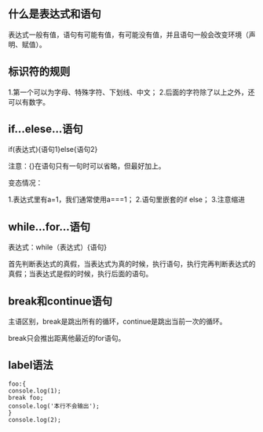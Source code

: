 ##  什么是表达式和语句

表达式一般有值，语句有可能有值，有可能没有值，并且语句一般会改变环境（声明、赋值）。

##  标识符的规则

1.第一个可以为字母、特殊字符、下划线、中文；
2.后面的字符除了以上之外，还可以有数字。

##  if...elese...语句


if(表达式){语句1}else{语句2}

注意：{}在语句只有一句时可以省略，但最好加上。

变态情况：

1.表达式里有a=1，我们通常使用a===1；
2.语句里嵌套的if else；
3.注意缩进


##  while...for...语句

表达式：while（表达式）{语句}

首先判断表达式的真假，当表达式为真的时候，执行语句，执行完再判断表达式的真假；当表达式是假的时候，执行后面的语句。


##  break和continue语句


主语区别，break是跳出所有的循环，continue是跳出当前一次的循环。

break只会推出距离他最近的for语句。


## label语法

```
foo:{
console.log(1);
break foo;
console.log('本行不会输出');
}
console.log(2);

```
